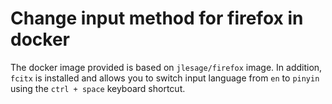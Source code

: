 # Change input method for firefox in docker

The docker image provided is based on `jlesage/firefox` image. In addition, `fcitx` is installed and allows you to switch input language from `en` to `pinyin` using the `ctrl + space` keyboard shortcut.
